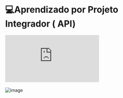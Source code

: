 # 💻Aprendizado por Projeto Integrador ( API)

![image](https://github.com/antoniodaluz/API-II-7-PRO-LEAN-CONSULTING-TEC-ASSISTIVA/blob/main/Imagens/PROJETO%202%20SPRINTS.pdf )

 ![image](https://github.com/7-Pro-Lean-Consulting/Horario/assets/127999546/556c4f62-542b-4815-8a01-bc8ddc922a5f)
